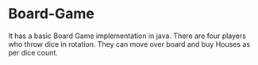 # Board-Game

It has a basic Board Game implementation in java. There are four players who throw dice in rotation.
They can move over board and buy Houses as per dice count. 
